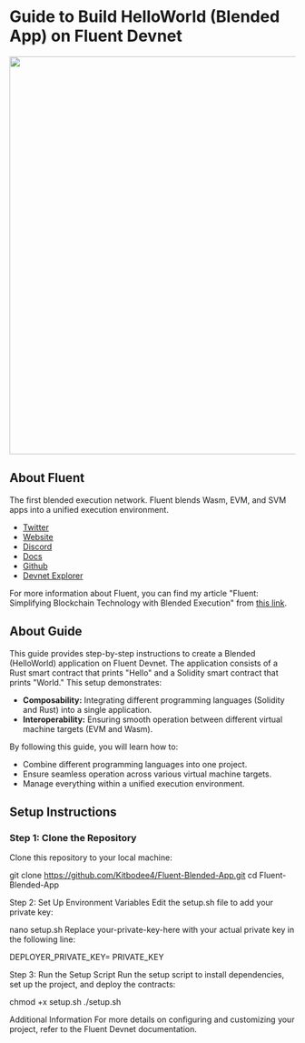 # Guide to Build HelloWorld (Blended App) on Fluent Devnet

<img src="https://images.mirror-media.xyz/publication-images/_89lCC1I0m5JlMwv14wo3.png?height=360&width=720" width="700"/>

## About Fluent
The first blended execution network. Fluent blends Wasm, EVM, and SVM apps into a unified execution environment.
* [Twitter](https://x.com/fluentxyz)
* [Website](https://fluent.xyz/)
* [Discord](https://discord.gg/fluentlabs)
* [Docs](https://docs.fluentlabs.xyz/learn/introduction/what-is-fluent)
* [Github](https://github.com/fluentlabs-xyz)
* [Devnet Explorer](https://blockscout.dev.thefluent.xyz/)

For more information about Fluent, you can find my article "Fluent: Simplifying Blockchain Technology with Blended Execution" from [this link](https://mirror.xyz/kocality.eth/orzqskeUXS_lefo0oo99nB9r21wdKzJGp7gfquYdLlc).

## About Guide
This guide provides step-by-step instructions to create a Blended (HelloWorld) application on Fluent Devnet. The application consists of a Rust smart contract that prints "Hello" and a Solidity smart contract that prints "World." This setup demonstrates:

- **Composability:** Integrating different programming languages (Solidity and Rust) into a single application.
- **Interoperability:** Ensuring smooth operation between different virtual machine targets (EVM and Wasm).

By following this guide, you will learn how to:

- Combine different programming languages into one project.
- Ensure seamless operation across various virtual machine targets.
- Manage everything within a unified execution environment.

## Setup Instructions

### Step 1: Clone the Repository
Clone this repository to your local machine:

git clone https://github.com/Kitbodee4/Fluent-Blended-App.git
cd Fluent-Blended-App

Step 2: Set Up Environment Variables
Edit the setup.sh file to add your private key:

nano setup.sh
Replace your-private-key-here with your actual private key in the following line:

DEPLOYER_PRIVATE_KEY=  PRIVATE_KEY

Step 3: Run the Setup Script
Run the setup script to install dependencies, set up the project, and deploy the contracts:

chmod +x setup.sh
./setup.sh

Additional Information
For more details on configuring and customizing your project, refer to the Fluent Devnet documentation.
